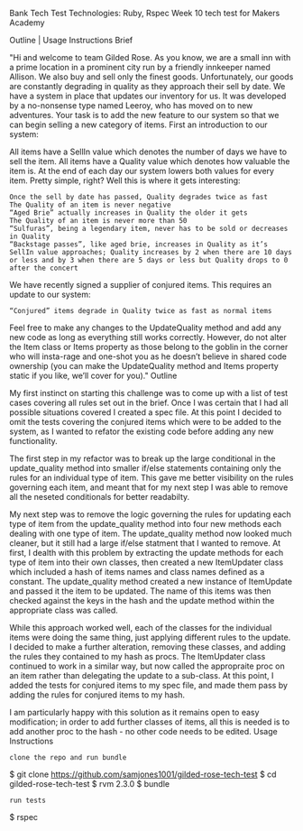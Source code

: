 Bank Tech Test
Technologies: Ruby, Rspec
Week 10 tech test for Makers Academy

Outline | Usage Instructions
Brief

"Hi and welcome to team Gilded Rose. As you know, we are a small inn with a prime location in a prominent city run by a friendly innkeeper named Allison. We also buy and sell only the finest goods. Unfortunately, our goods are constantly degrading in quality as they approach their sell by date. We have a system in place that updates our inventory for us. It was developed by a no-nonsense type named Leeroy, who has moved on to new adventures. Your task is to add the new feature to our system so that we can begin selling a new category of items. First an introduction to our system:

All items have a SellIn value which denotes the number of days we have to sell the item. All items have a Quality value which denotes how valuable the item is. At the end of each day our system lowers both values for every item. Pretty simple, right? Well this is where it gets interesting:

    Once the sell by date has passed, Quality degrades twice as fast
    The Quality of an item is never negative
    “Aged Brie” actually increases in Quality the older it gets
    The Quality of an item is never more than 50
    “Sulfuras”, being a legendary item, never has to be sold or decreases in Quality
    “Backstage passes”, like aged brie, increases in Quality as it’s SellIn value approaches; Quality increases by 2 when there are 10 days or less and by 3 when there are 5 days or less but Quality drops to 0 after the concert

We have recently signed a supplier of conjured items. This requires an update to our system:

    “Conjured” items degrade in Quality twice as fast as normal items

Feel free to make any changes to the UpdateQuality method and add any new code as long as everything still works correctly. However, do not alter the Item class or Items property as those belong to the goblin in the corner who will insta-rage and one-shot you as he doesn’t believe in shared code ownership (you can make the UpdateQuality method and Items property static if you like, we’ll cover for you)."
Outline

My first instinct on starting this challenge was to come up with a list of test cases covering all rules set out in the brief. Once I was certain that I had all possible situations covered I created a spec file. At this point I decided to omit the tests covering the conjured items which were to be added to the system, as I wanted to refator the existing code before adding any new functionality.

The first step in my refactor was to break up the large conditional in the update_quality method into smaller if/else statements containing only the rules for an individual type of item. This gave me better visibility on the rules governing each item, and meant that for my next step I was able to remove all the neseted conditionals for better readabilty.

My next step was to remove the logic governing the rules for updating each type of item from the update_quality method into four new methods each dealing with one type of item. The update_quality method now looked much cleaner, but it still had a large if/else statment that I wanted to remove. At first, I dealth with this problem by extracting the update methods for each type of item into their own classes, then created a new ItemUpdater class which included a hash of items names and class names defined as a constant. The update_quality method created a new instance of ItemUpdate and passed it the item to be updated. The name of this items was then checked against the keys in the hash and the update method within the appropriate class was called.

While this approach worked well, each of the classes for the individual items were doing the same thing, just applying different rules to the update. I decided to make a further alteration, removing these classes, and adding the rules they contained to my hash as procs.
The ItemUpdater class continued to work in a similar way, but now called the appropraite proc on an item rather than delegating the update to a sub-class. At this point, I added the tests for conjured items to my spec file, and made them pass by adding the rules for conjured items to my hash.

I am particularly happy with this solution as it remains open to easy modification; in order to add further classes of items, all this is needed is to add another proc to the hash - no other code needs to be edited.
Usage Instructions

    clone the repo and run bundle

$ git clone https://github.com/samjones1001/gilded-rose-tech-test
$ cd gilded-rose-tech-test
$ rvm 2.3.0
$ bundle

    run tests

$ rspec
